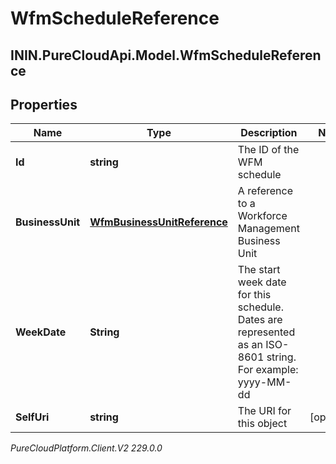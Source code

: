 # WfmScheduleReference

## ININ.PureCloudApi.Model.WfmScheduleReference

## Properties

|Name | Type | Description | Notes|
|------------ | ------------- | ------------- | -------------|
| **Id** | **string** | The ID of the WFM schedule | |
| **BusinessUnit** | [**WfmBusinessUnitReference**](WfmBusinessUnitReference) | A reference to a Workforce Management Business Unit | |
| **WeekDate** | **String** | The start week date for this schedule. Dates are represented as an ISO-8601 string. For example: yyyy-MM-dd | |
| **SelfUri** | **string** | The URI for this object | [optional] |



_PureCloudPlatform.Client.V2 229.0.0_
